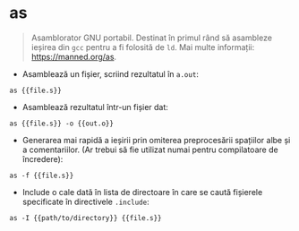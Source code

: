 # as

> Asamblorator GNU portabil.
> Destinat în primul rând să asambleze ieșirea din `gcc` pentru a fi folosită de `ld`.
> Mai multe informații: <https://manned.org/as>.

- Asamblează un fișier, scriind rezultatul în `a.out`:

`as {{file.s}}`

- Asamblează rezultatul într-un fișier dat:

`as {{file.s}} -o {{out.o}}`

- Generarea mai rapidă a ieșirii prin omiterea preprocesării spațiilor albe și a comentariilor. (Ar trebui să fie utilizat numai pentru compilatoare de încredere):

`as -f {{file.s}}`

- Include o cale dată în lista de directoare în care se caută fișierele specificate în directivele `.include`:

`as -I {{path/to/directory}} {{file.s}}`
